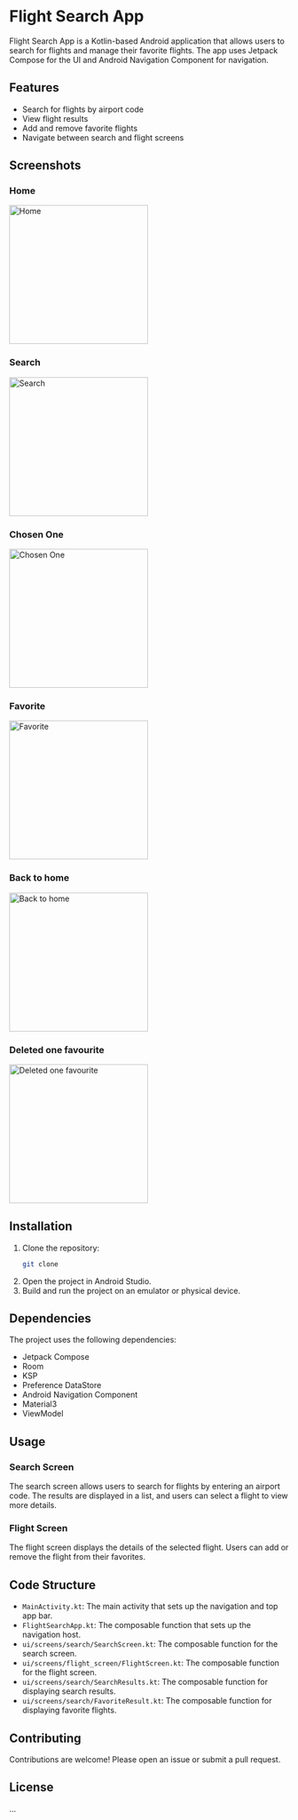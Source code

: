 # Flight Search App

Flight Search App is a Kotlin-based Android application that allows users to search for flights and manage their favorite flights. The app uses Jetpack Compose for the UI and Android Navigation Component for navigation.

## Features

- Search for flights by airport code
- View flight results
- Add and remove favorite flights
- Navigate between search and flight screens

## Screenshots

### Home
<img alt="Home" src="screenshots\1.png" width="250"/>

### Search
<img alt="Search" src="screenshots\2 searching.png" width="250"/>

### Chosen One
<img alt="Chosen One" src="screenshots\3 chosen one.png" width="250"/>

### Favorite
<img alt="Favorite" src="screenshots\4 added favourites.png" width="250"/>

### Back to home
<img alt="Back to home" src="screenshots\5 back to home.png" width="250"/>

### Deleted one favourite
<img alt="Deleted one favourite" src="screenshots\6 deleted one favourite.png" width="250"/>


## Installation

1. Clone the repository:
    ```sh
    git clone 
    ```
2. Open the project in Android Studio.
3. Build and run the project on an emulator or physical device.

## Dependencies

The project uses the following dependencies:

- Jetpack Compose
- Room
- KSP
- Preference DataStore
- Android Navigation Component
- Material3
- ViewModel

## Usage

### Search Screen

The search screen allows users to search for flights by entering an airport code. The results are displayed in a list, and users can select a flight to view more details.

### Flight Screen

The flight screen displays the details of the selected flight. Users can add or remove the flight from their favorites.

## Code Structure

- `MainActivity.kt`: The main activity that sets up the navigation and top app bar.
- `FlightSearchApp.kt`: The composable function that sets up the navigation host.
- `ui/screens/search/SearchScreen.kt`: The composable function for the search screen.
- `ui/screens/flight_screen/FlightScreen.kt`: The composable function for the flight screen.
- `ui/screens/search/SearchResults.kt`: The composable function for displaying search results.
- `ui/screens/search/FavoriteResult.kt`: The composable function for displaying favorite flights.

## Contributing

Contributions are welcome! Please open an issue or submit a pull request.

## License
...
